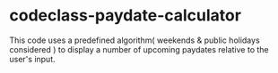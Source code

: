 # codeclass-paydate-calculator
This code uses a predefined algorithm( weekends &amp; public holidays considered ) to display a number of upcoming paydates relative to the user's input.
